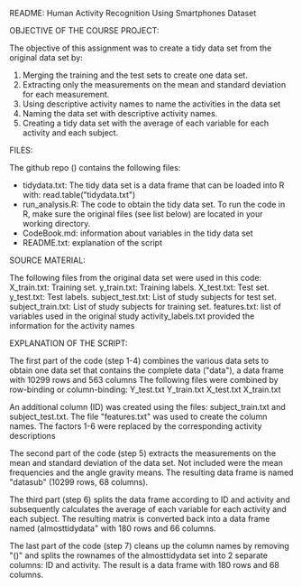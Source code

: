 README:  Human Activity Recognition Using Smartphones Dataset



OBJECTIVE OF THE COURSE PROJECT:

The objective of this assignment was to create a tidy data set from the original data set by:
1.  Merging the training and the test sets to create one data set.
2.	Extracting only the measurements on the mean and standard deviation for each measurement. 
3.	Using descriptive activity names to name the activities in the data set
4.	Naming the data set with descriptive activity names. 
5.	Creating a tidy data set with the average of each variable for each activity and each subject. 


FILES:

The github repo () contains the following files:
- tidydata.txt: The tidy data set is a data frame that can be loaded into R with: read.table("tidydata.txt")
- run_analysis.R: The code to obtain the tidy data set. To run the code in R, make sure the original files (see list below) are located in your working directory.
- CodeBook.md: information about variables in the tidy data set
- README.txt: explanation of the script


SOURCE MATERIAL:

The following files from the original data set were used in this code:
X_train.txt: Training set.
y_train.txt: Training labels.
X_test.txt: Test set.
y_test.txt: Test labels.
subject_test.txt: List of study subjects for test set.
subject_train.txt: List of study subjects for training set.
features.txt: list of variables used in the original study
activity_labels.txt provided the information for the activity names


EXPLANATION OF THE SCRIPT:

The first part of the code (step 1-4) combines the various data sets to obtain one data set that contains the complete data ("data"), a data frame with 10299 rows and 563 columns
The following files were combined by row-binding or column-binding:
Y_test.txt
Y_train.txt
X_test.txt
X_train.txt

An additional column (ID) was created using the files: subject_train.txt and subject_test.txt.
The file "features.txt" was used to create the column names. 
The factors 1-6 were replaced by the corresponding activity descriptions

The second part of the code (step 5) extracts the measurements on the mean and standard deviation of the data set. Not included were the mean frequencies and the angle gravity means.
The resulting data frame is named "datasub" (10299 rows, 68 columns).

The third part (step 6) splits the data frame according to ID and activity and subsequently calculates the average of each variable for each activity and each subject. The resulting matrix is converted back into a data frame named (almosttidydata" with 180 rows and 66 columns. 

The last part of the code (step 7) cleans up the column names by removing "()" and splits the rownames of the almosttidydata set into 2 separate columns: ID and activity. The result is a data frame with 180 rows and 68 columns.
